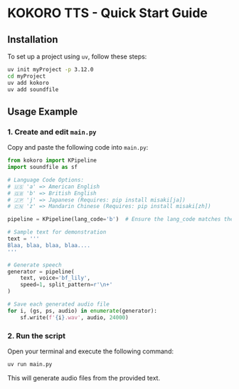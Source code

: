# **KOKORO TTS - Quick Start Guide**  

## **Installation**  

To set up a project using `uv`, follow these steps:  

```bash
uv init myProject -p 3.12.0
cd myProject
uv add kokoro
uv add soundfile
```

## **Usage Example**  

### **1. Create and edit `main.py`**  

Copy and paste the following code into `main.py`:  

```python
from kokoro import KPipeline
import soundfile as sf

# Language Code Options:
# 🇺🇸 'a' => American English  
# 🇬🇧 'b' => British English  
# 🇯🇵 'j' => Japanese (Requires: pip install misaki[ja])  
# 🇨🇳 'z' => Mandarin Chinese (Requires: pip install misaki[zh])  

pipeline = KPipeline(lang_code='b')  # Ensure the lang_code matches the selected voice  

# Sample text for demonstration
text = '''
Blaa, blaa, blaa, blaa....
'''

# Generate speech
generator = pipeline(
    text, voice='bf_lily',
    speed=1, split_pattern=r'\n+'
)

# Save each generated audio file
for i, (gs, ps, audio) in enumerate(generator):
    sf.write(f'{i}.wav', audio, 24000)
```

### **2. Run the script**  

Open your terminal and execute the following command:  

```bash
uv run main.py
```

This will generate audio files from the provided text.

